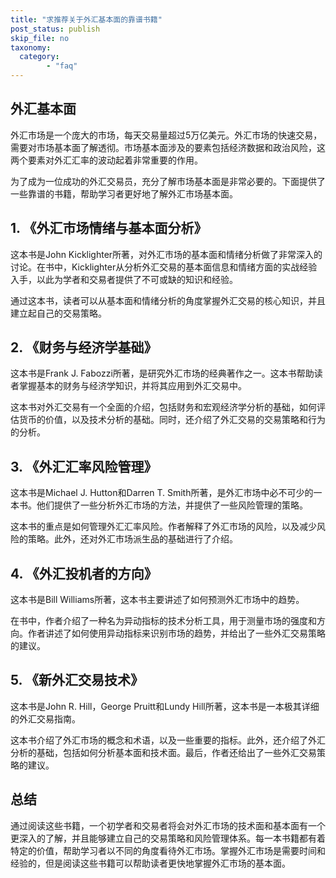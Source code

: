 ```yaml
---
title: "求推荐关于外汇基本面的靠谱书籍"
post_status: publish
skip_file: no
taxonomy:
  category:
        - "faq"
---
```


## 外汇基本面

外汇市场是一个庞大的市场，每天交易量超过5万亿美元。外汇市场的快速交易，需要对市场基本面了解透彻。市场基本面涉及的要素包括经济数据和政治风险，这两个要素对外汇汇率的波动起着非常重要的作用。

为了成为一位成功的外汇交易员，充分了解市场基本面是非常必要的。下面提供了一些靠谱的书籍，帮助学习者更好地了解外汇市场基本面。

## 1. 《外汇市场情绪与基本面分析》

这本书是John Kicklighter所著，对外汇市场的基本面和情绪分析做了非常深入的讨论。在书中，Kicklighter从分析外汇交易的基本面信息和情绪方面的实战经验入手，以此为学者和交易者提供了不可或缺的知识和经验。

通过这本书，读者可以从基本面和情绪分析的角度掌握外汇交易的核心知识，并且建立起自己的交易策略。

## 2. 《财务与经济学基础》

这本书是Frank J. Fabozzi所著，是研究外汇市场的经典著作之一。这本书帮助读者掌握基本的财务与经济学知识，并将其应用到外汇交易中。

这本书对外汇交易有一个全面的介绍，包括财务和宏观经济学分析的基础，如何评估货币的价值，以及技术分析的基础。同时，还介绍了外汇交易的交易策略和行为的分析。

## 3. 《外汇汇率风险管理》

这本书是Michael J. Hutton和Darren T. Smith所著，是外汇市场中必不可少的一本书。他们提供了一些分析外汇市场的方法，并提供了一些风险管理的策略。

这本书的重点是如何管理外汇汇率风险。作者解释了外汇市场的风险，以及减少风险的策略。此外，还对外汇市场派生品的基础进行了介绍。

## 4. 《外汇投机者的方向》

这本书是Bill Williams所著，这本书主要讲述了如何预测外汇市场中的趋势。

在书中，作者介绍了一种名为异动指标的技术分析工具，用于测量市场的强度和方向。作者讲述了如何使用异动指标来识别市场的趋势，并给出了一些外汇交易策略的建议。

## 5. 《新外汇交易技术》

这本书是John R. Hill，George Pruitt和Lundy Hill所著，这本书是一本极其详细的外汇交易指南。

这本书介绍了外汇市场的概念和术语，以及一些重要的指标。此外，还介绍了外汇分析的基础，包括如何分析基本面和技术面。最后，作者还给出了一些外汇交易策略的建议。

## 总结

通过阅读这些书籍，一个初学者和交易者将会对外汇市场的技术面和基本面有一个更深入的了解，并且能够建立自己的交易策略和风险管理体系。每一本书籍都有着特定的价值，帮助学习者以不同的角度看待外汇市场。掌握外汇市场是需要时间和经验的，但是阅读这些书籍可以帮助读者更快地掌握外汇市场的基本面。
